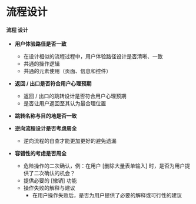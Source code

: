 # 流程设计

#### 流程 设计﻿

- **用户体验路径是否一致**
  - 在设计相似的流程过程中，用户体验路径设计是否清晰、一致
  - 共通的操作逻辑
  - 共通的元素使用（页面、信息和控件）

- **返回 / 出口是否符合用户心理预期**
  - 返回 / 出口的跳转设计是否符合用户心理预期
  - 是否让用户返回至其认为最合理位置

- **跳转名称与目的地是否一致**

- **逆向流程设计是否考虑周全**
  - 逆向流程的自查才能更加更好的避免遗漏

- **容错性的考虑是否周全**
  - 危险操作的二次确认，例：在用户 [删除大量表单输入] 时，是否为用户提供了二次确认的机会？
  - 提供必要的 [撤销] 功能
  - 操作失败的解释与建议
    - 在用户操作失败后，是否为用户提供了必要的解释或可行性的建议